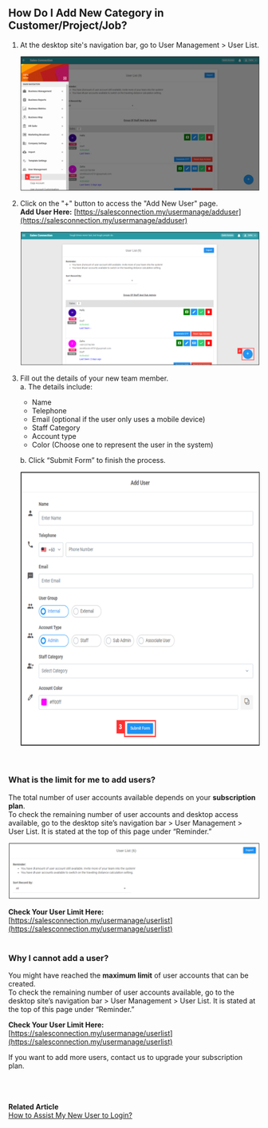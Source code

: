 ## How Do I Add New Category in Customer/Project/Job?
    
  1. At the desktop site's navigation bar, go to User Management > User List.<br>

     <p align="center">
       <img src="img/User_List_Sidebar.png" alt="Add New User">
     </p>

  2. Click on the "+" button to access the "Add New User" page.<br>
     **Add User Here:** [https://salesconnection.my/usermanage/adduser](https://salesconnection.my/usermanage/adduser)<br>

     <p align="center">
       <img src="img/Add_User_Button.png" alt="Add New User">
     </p>

  3. Fill out the details of your new team member.<br>
     a. The details include:<br>
        - Name<br>
        - Telephone<br>
        - Email (optional if the user only uses a mobile device)<br>
        - Staff Category<br>
        - Account type<br>
        - Color (Choose one to represent the user in the system)<br>
        
      b. Click “Submit Form” to finish the process.<br>

     <p align="center">
       <img src="img/Add_New_User.png" alt="Add New User" width="650" height="550">
     </p>
     <br>

### What is the limit for me to add users?

  The total number of user accounts available depends on your **subscription plan**.<br>
  To check the remaining number of user accounts and desktop access available, go to the desktop site’s navigation bar > User Management > User List. It is stated at the top of this page under “Reminder.”<br>

  <p align="center">
    <img src="img/Reminder_of_User_List.png" alt="Reminder in User List">
  </p>
  
  **Check Your User Limit Here:** [https://salesconnection.my/usermanage/userlist](https://salesconnection.my/usermanage/userlist)<br><br>

### Why I cannot add a user?

  You might have reached the **maximum limit** of user accounts that can be created.<br>
  To check the remaining number of user accounts available, go to the desktop site’s navigation bar > User Management > User List. It is stated at the top of this page under “Reminder.”<br>

  **Check Your User Limit Here:** [https://salesconnection.my/usermanage/userlist](https://salesconnection.my/usermanage/userlist)<br>
  
  If you want to add more users, contact us to upgrade your subscription plan.<br><br><br><br>

**Related Article**<br>
[How to Assist My New User to Login?](New_User_Login.md)
